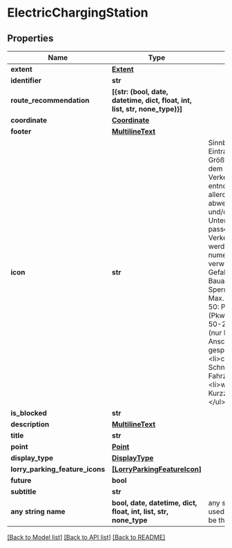 # ElectricChargingStation


## Properties
Name | Type | Description | Notes
------------ | ------------- | ------------- | -------------
**extent** | [**Extent**](Extent.md) |  | [optional] 
**identifier** | **str** |  | [optional] 
**route_recommendation** | **[{str: (bool, date, datetime, dict, float, int, list, str, none_type)}]** |  | [optional] 
**coordinate** | [**Coordinate**](Coordinate.md) |  | [optional] 
**footer** | [**MultilineText**](MultilineText.md) |  | [optional] 
**icon** | **str** | Sinnbild, das die Art des Eintrags beschreibt. Größtenteils sind diese dem offiziellen Verkehrszeichenkatalog entnommen, teilweise allerdings mit abweichender Bedeutung und/oder nicht offiziellen Unternummern. Wo kein passendes Verkehrszeichen existiert, werden nicht-numerische Werte verwendet: &lt;ul&gt; &lt;li&gt;101: Gefahr&lt;/li&gt; &lt;li&gt;123: Bauarbeiten&lt;/li&gt; &lt;li&gt;250: Sperrung&lt;/li&gt; &lt;li&gt;262-2: Max. 3,5t&lt;/li&gt; &lt;li&gt;314-50: Park-/Rastplatz (Pkw/Lkw)&lt;/li&gt; &lt;li&gt;314-50-2: Park-/Rastplatz (nur Pkw)&lt;/li&gt; &lt;li&gt;448: Anschlussstelle gesperrt&lt;/li&gt; &lt;li&gt;charging_plug_strong: Schnellladestation für E-Fahrzeuge&lt;/li&gt; &lt;li&gt;warnkegel: Kurzzeitbaustelle&lt;/li&gt; &lt;/ul&gt;  | [optional] 
**is_blocked** | **str** |  | [optional] 
**description** | [**MultilineText**](MultilineText.md) |  | [optional] 
**title** | **str** |  | [optional] 
**point** | [**Point**](Point.md) |  | [optional] 
**display_type** | [**DisplayType**](DisplayType.md) |  | [optional] 
**lorry_parking_feature_icons** | [**[LorryParkingFeatureIcon]**](LorryParkingFeatureIcon.md) |  | [optional] 
**future** | **bool** |  | [optional] 
**subtitle** | **str** |  | [optional] 
**any string name** | **bool, date, datetime, dict, float, int, list, str, none_type** | any string name can be used but the value must be the correct type | [optional]

[[Back to Model list]](../README.md#documentation-for-models) [[Back to API list]](../README.md#documentation-for-api-endpoints) [[Back to README]](../README.md)


